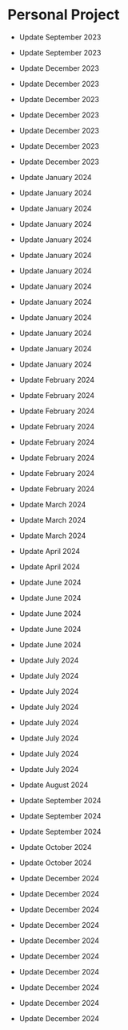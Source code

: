 # Personal Project

- Update September 2023

- Update September 2023

- Update December 2023

- Update December 2023

- Update December 2023

- Update December 2023

- Update December 2023

- Update December 2023

- Update December 2023

- Update January 2024

- Update January 2024

- Update January 2024

- Update January 2024

- Update January 2024

- Update January 2024

- Update January 2024

- Update January 2024

- Update January 2024

- Update January 2024

- Update January 2024

- Update January 2024

- Update January 2024

- Update February 2024

- Update February 2024

- Update February 2024

- Update February 2024

- Update February 2024

- Update February 2024

- Update February 2024

- Update February 2024

- Update March 2024

- Update March 2024

- Update March 2024

- Update April 2024

- Update April 2024

- Update June 2024

- Update June 2024

- Update June 2024

- Update June 2024

- Update June 2024

- Update July 2024

- Update July 2024

- Update July 2024

- Update July 2024

- Update July 2024

- Update July 2024

- Update July 2024

- Update July 2024

- Update August 2024

- Update September 2024

- Update September 2024

- Update September 2024

- Update October 2024

- Update October 2024

- Update December 2024

- Update December 2024

- Update December 2024

- Update December 2024

- Update December 2024

- Update December 2024

- Update December 2024

- Update December 2024

- Update December 2024

- Update December 2024
